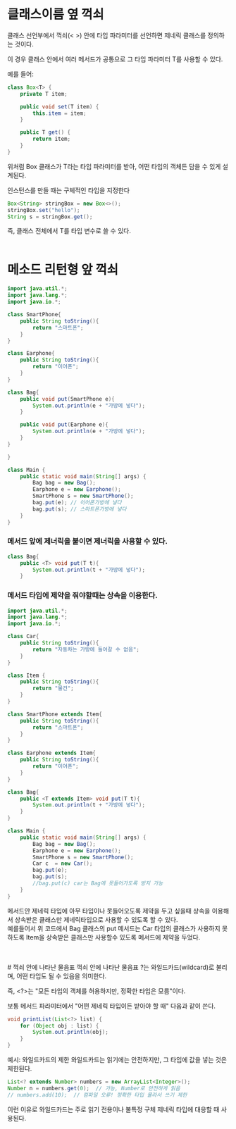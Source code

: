 # 클래스이름 옆 꺽쇠 <T>
클래스 선언부에서 꺽쇠(< >) 안에 타입 파라미터를 선언하면 제네릭 클래스를 정의하는 것이다.

이 경우 클래스 안에서 여러 메서드가 공통으로 그 타입 파라미터 T를 사용할 수 있다.

예를 들어:
```java
class Box<T> {
    private T item;

    public void set(T item) {
        this.item = item;
    }

    public T get() {
        return item;
    }
}
```
위처럼 Box 클래스가 T라는 타입 파라미터를 받아, 어떤 타입의 객체든 담을 수 있게 설계된다.

인스턴스를 만들 때는 구체적인 타입을 지정한다

```java
Box<String> stringBox = new Box<>();
stringBox.set("hello");
String s = stringBox.get();
```
즉, 클래스 전체에서 T를 타입 변수로 쓸 수 있다.
</br>
</br>

# 메소드 리턴형 앞 꺽쇠 <T>
```java
import java.util.*;
import java.lang.*;
import java.io.*;

class SmartPhone{
    public String toString(){
        return "스마트폰";
    }
}

class Earphone{
    public String toString(){
        return "이어폰";
    }
}

class Bag{
    public void put(SmartPhone e){
        System.out.println(e + "가방에 넣다");
    }

    public void put(Earphone e){
        System.out.println(e + "가방에 넣다");
    }
}

}

class Main {
    public static void main(String[] args) {
        Bag bag = new Bag();
        Earphone e = new Earphone();
        SmartPhone s = new SmartPhone();
        bag.put(e); // 이어폰가방에 넣다  
        bag.put(s); // 스마트폰가방에 넣다  
    }
}
```

### 메서드 앞에 제너릭을 붙이면 제너릭을 사용할 수 있다.
```java
class Bag{
    public <T> void put(T t){
        System.out.println(t + "가방에 넣다");
    }
```


### 메서드 타입에 제약을 줘야할때는 상속을 이용한다.
```java
import java.util.*;
import java.lang.*;
import java.io.*;

class Car{
    public String toString(){
        return "자동차는 가방에 들어갈 수 없음";
    }
}

class Item {
    public String toString(){
        return "물건";
    }
}

class SmartPhone extends Item{
    public String toString(){
        return "스마트폰";
    }
}

class Earphone extends Item{
    public String toString(){
        return "이어폰";
    }
}

class Bag{
    public <T extends Item> void put(T t){
        System.out.println(t + "가방에 넣다");
    }
}

class Main {
    public static void main(String[] args) {
        Bag bag = new Bag();
        Earphone e = new Earphone();
        SmartPhone s = new SmartPhone();
        Car c  = new Car();
        bag.put(e);
        bag.put(s);
        //bag.put(c) car는 Bag에 못들어가도록 방지 가능
    }
}
```
메서드안 제네릭 타입에 아무 타입이나 못들어오도록 제약을 두고 싶을때 상속을 이용해서 상속받은 클래스만 제네릭타입으로 사용할 수 있도록 할 수 있다.  
예를들어서 위 코드에서 Bag 클래스의 put 메서드는 Car 타입의 클래스가 사용하지 못하도록 Item을 상속받은 클래스만 사용할수 있도록 메서드에 제약을 두었다.

</br>
</br>
# 꺽쇠 안에 나타난 물음표 <?>
꺽쇠 안에 나타난 물음표 <?>
?는 와일드카드(wildcard)로 불리며, 어떤 타입도 될 수 있음을 의미한다.

즉, <?>는 "모든 타입의 객체를 허용하지만, 정확한 타입은 모름"이다.

보통 메서드 파라미터에서 "어떤 제네릭 타입이든 받아야 할 때" 다음과 같이 쓴다.

```java
void printList(List<?> list) {
    for (Object obj : list) {
        System.out.println(obj);
    }
}
```
예시: 와일드카드의 제한
와일드카드는 읽기에는 안전하지만, 그 타입에 값을 넣는 것은 제한된다.

```java
List<? extends Number> numbers = new ArrayList<Integer>();
Number n = numbers.get(0);  // 가능, Number로 안전하게 읽음
// numbers.add(10);  // 컴파일 오류! 정확한 타입 몰라서 쓰기 제한
```
이런 이유로 와일드카드는 주로 읽기 전용이나 불특정 구체 제네릭 타입에 대응할 때 사용된다.
